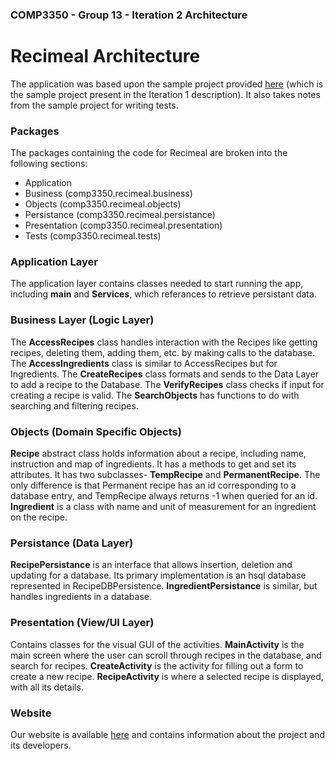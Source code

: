 ### COMP3350 - Group 13 - Iteration 2 Architecture
# Recimeal Architecture
The application was based upon the sample project provided [here](https://code.cs.umanitoba.ca/comp3350-winter2023/sample) (which is the sample project present in the Iteration 1 description).  It also takes notes from the sample project for writing tests.
### Packages
The packages containing the code for Recimeal are broken into the following sections:
- Application
- Business (comp3350.recimeal.business)
- Objects (comp3350.recimeal.objects)
- Persistance (comp3350.recimeal.persistance)
- Presentation (comp3350.recimeal.presentation)
- Tests (comp3350.recimeal.tests)
### Application Layer
The application layer contains classes needed to start running the app, including **main** and **Services**, which referances to retrieve persistant data.
### Business Layer (Logic Layer)
The **AccessRecipes** class handles interaction with the Recipes like getting recipes, deleting them, adding them, etc. by making calls to the database.
The **AccessIngredients** class is similar to AccessRecipes but for Ingredients.
The **CreateRecipes** class formats and sends to the Data Layer to add a recipe to the Database.
The **VerifyRecipes** class checks if input for creating a recipe is valid.
The **SearchObjects** has functions to do with searching and filtering recipes.
### Objects (Domain Specific Objects)
**Recipe** abstract class holds information about a recipe, including name, instruction and map of ingredients.  It has a methods to get and set its attributes.  It has two subclasses- **TempRecipe** and **PermanentRecipe**.  The only difference is that Permanent recipe has an id corresponding to a database entry, and TempRecipe always returns -1 when queried for an id.
**Ingredient** is a class with name and unit of measurement for an ingredient on the recipe.
### Persistance (Data Layer)
**RecipePersistance** is an interface that allows insertion, deletion and updating for a database.  Its primary implementation is an hsql database represented in RecipeDBPersistence.
**IngredientPersistance** is similar, but handles ingredients in a database.
### Presentation (View/UI Layer)
Contains classes for the visual GUI of the activities.
**MainActivity** is the main screen where the user can scroll through recipes in the database, and search for recipes.
**CreateActivity** is the activity for filling out a form to create a new recipe.
**RecipeActivity** is where a selected recipe is displayed, with all its details.

### Website
Our website is available [here](https://cs-sahil.github.io/ "https://cs-sahil.github.io/") and contains information about the project and its developers.
